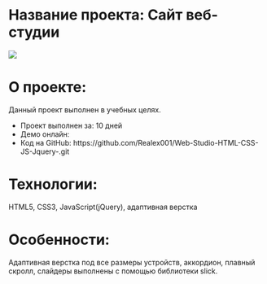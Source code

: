 <h1>Название проекта: Сайт веб-студии </h1>
<img src="https://github.com/Realex001/Web-Studio-HTML-CSS-JS-Jquery-/assets/164393853/c97f665a-b97b-42cb-b883-3345bfb11080" >

<h1>О проекте:</h1>
<p>Данный проект выполнен в учебных целях.</p>
<ul>
  <li>Проект выполнен за: 10 дней</li>
  <li>Демо онлайн:  </li>
  <li>Код на GitHub:  https://github.com/Realex001/Web-Studio-HTML-CSS-JS-Jquery-.git</li>
</ul>

<h1>Технологии:</h1>
<p>HTML5, CSS3, JavaScript(jQuery), адаптивная верстка</p>

<h1>Особенности:</h1>
<p>Адаптивная верстка под все размеры устройств, аккордион, плавный скролл, слайдеры выполнены с помощью библиотеки slick. </p>
